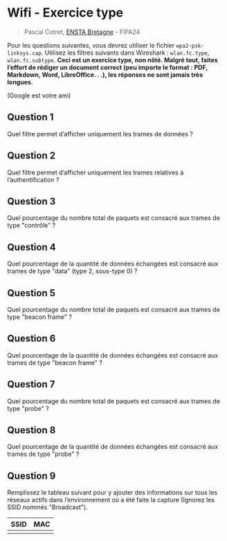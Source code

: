 # Wifi - Exercice type

> Pascal Cotret, [ENSTA Bretagne](mailto:pascal.cotret@ensta-bretagne.fr) - FIPA24

Pour les questions suivantes, vous devrez utiliser le fichier `wpa2-psk-linksys.cap`. Utilisez les filtres suivants dans Wireshark : `wlan.fc.type`, `wlan.fc.subtype`.
**Ceci est un exercice type, non nôté. Malgré tout, faites l’effort de rédiger un document correct (peu importe le format : PDF, Markdown, Word, LibreOffice. . .), les réponses ne sont jamais très longues.**

(Google est votre ami)

## Question 1

Quel filtre permet d’afficher uniquement les trames de données ?

## Question 2

Quel filtre permet d’afficher uniquement les trames relatives à l’authentification ?

## Question 3

Quel pourcentage du nombre total de paquets est consacré aux trames de type "contrôle" ?

## Question 4

Quel pourcentage de la quantité de données échangées est consacré aux trames de type "data" (type 2, sous-type 0) ?

## Question 5

Quel pourcentage du nombre total de paquets est consacré aux trames de type "beacon frame" ?

## Question 6

Quel pourcentage de la quantité de données échangées est consacré aux trames de type "beacon frame" ?

## Question 7

Quel pourcentage du nombre total de paquets est consacré aux trames de type "probe" ?

## Question 8

Quel pourcentage de la quantité de données échangées est consacré aux trames de type "probe" ?

## Question 9

Remplissez le tableau suivant pour y ajouter des informations sur tous les réseaux actifs dans l’environnement où a été faite la capture (Ignorez les SSID nommés "Broadcast").

| SSID | MAC |
| ---- | --- |
|      |     |

